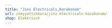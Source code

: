 ```yaml
---
title: "Jini Electricals,Karakonam"
url: /neyyattinkara/jini-electricals-karakonam/
shop: Elektrisch
---
```

